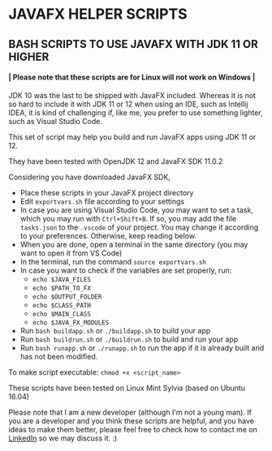 # JAVAFX HELPER SCRIPTS
## BASH SCRIPTS TO USE JAVAFX WITH JDK 11 OR HIGHER

#### | Please note that these scripts are for Linux will not work on Windows |

JDK 10 was the last to be shipped with JavaFX included. Whereas it is not so hard to include it with JDK 11 or 12 when using an IDE, such as Intellij IDEA, it is kind of challenging if, like me, you prefer to use something lighter, such as Visual Studio Code.

This set of script may help you build and run JavaFX apps using JDK 11 or 12.

They have been tested with OpenJDK 12 and JavaFX SDK 11.0.2 

Considering you have downloaded JavaFX SDK,

- Place these scripts in your JavaFX project directory
- Edit `exportvars.sh` file according to your settings
- In case you are using Visual Studio Code, you may want to set a task, which you may run with `Ctrl+Shift+B`. If so, you may add the file `tasks.json` to the `.vscode` of your project. You may change it according to your preferences. Otherwise, keep reading below.
- When you are done, open a terminal in the same directory 
(you may want to open it from VS Code)
- In the terminal, run the command `source exportvars.sh`
- In case you want to check if the variables are set properly, run:
    - `echo $JAVA_FILES` 
    - `echo $PATH_TO_FX` 
    - `echo $OUTPUT_FOLDER` 
    - `echo $CLASS_PATH` 
    - `echo $MAIN_CLASS`
    - `echo $JAVA_FX_MODULES`
- Run `bash buildapp.sh` or `./buildapp.sh` to build your app
- Run `bash buildrun.sh` or `./buildrun.sh` to build and run your app
- Run `bash runapp.sh` or `./runapp.sh` to run the app if it is already built and has not been modified.

To make script executable: `chmod +x <script_name>`

These scripts have been tested on Linux Mint Sylvia (based on Ubuntu 16.04)

Please note that I am a new developer (although I'm not a young man). If you are a developer and you think these scripts are helpful, and you have ideas to make them better, please feel free to check how to contact me on [LinkedIn](https://www.linkedin.com/in/geocarlos-alves-07a50377/) so we may discuss it. :)

